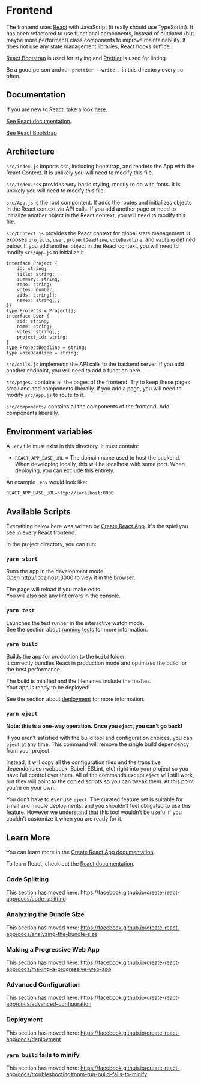 # Frontend

The frontend uses [React](https://reactjs.org/) with JavaScript (it really should use TypeScript). It has been refactored to use functional components, instead of outdated (but maybe more performant) class components to improve maintainability. It does not use any state management libraries; React hooks suffice.

[React Bootstrap](https://react-bootstrap.github.io/) is used for styling and [Prettier](https://prettier.io/) is used for linting.

Be a good person and run `prettier --write .` in this directory every so often.

## Documentation

If you are new to React, take a look [here](https://reactjs.org/tutorial/tutorial.html).

[See React documentation.](https://reactjs.org/docs/getting-started.html)

[See React Bootstrap](https://react-bootstrap.github.io/components/alerts)

## Architecture

`src/index.js` imports css, including bootstrap, and renders the App with the React Context. It is unlikely you will need to modify this file.

`src/index.css` provides very basic styling, mostly to do with fonts. It is unlikely you will need to modify this file.

`src/App.js` is the root compontent. If adds the routes and initializes objects in the React context via API calls. If you add another page or need to initialize another object in the React context, you will need to modify this file.

`src/Context.js` provides the React context for global state management. It exposes `projects`, `user`, `projectDeadline`, `voteDeadline`, and `waiting` defined below. If you add another object in the React context, you will need to modify `src/App.js` to initialize it.

```
interface Project {
    id: string;
    title: string;
    summary: string;
    repo: string;
    votes: number;
    zids: string[];
    names: string[];
};
type Projects = Project[];
interface User {
    zid: string;
    name: string;
    votes: string[];
    project_id: string;
}
type ProjectDeadline = string;
type VoteDeadline = string;
```

`src/calls.js` implements the API calls to the backend server. If you add another endpoint, you will need to add a function here.

`src/pages/` contains all the pages of the frontend. Try to keep these pages small and add components liberally. If you add a page, you will need to modify `src/App.js` to route to it.

`src/components/` contains all the components of the frontend. Add components liberally.

## Environment variables

A `.env` file must exist in this directory. It must contain:

- `REACT_APP_BASE_URL` = The domain name used to host the backend. When developing locally, this will be localhost with some port. When deploying, you can exclude this entirely.

An example `.env` would look like:

```
REACT_APP_BASE_URL=http://localhost:8000
```

## Available Scripts

Everything below here was written by [Create React App](https://github.com/facebook/create-react-app). It's the spiel you see in every React frontend.

In the project directory, you can run:

### `yarn start`

Runs the app in the development mode.<br />
Open [http://localhost:3000](http://localhost:3000) to view it in the browser.

The page will reload if you make edits.<br />
You will also see any lint errors in the console.

### `yarn test`

Launches the test runner in the interactive watch mode.<br />
See the section about [running tests](https://facebook.github.io/create-react-app/docs/running-tests) for more information.

### `yarn build`

Builds the app for production to the `build` folder.<br />
It correctly bundles React in production mode and optimizes the build for the best performance.

The build is minified and the filenames include the hashes.<br />
Your app is ready to be deployed!

See the section about [deployment](https://facebook.github.io/create-react-app/docs/deployment) for more information.

### `yarn eject`

**Note: this is a one-way operation. Once you `eject`, you can’t go back!**

If you aren’t satisfied with the build tool and configuration choices, you can `eject` at any time. This command will remove the single build dependency from your project.

Instead, it will copy all the configuration files and the transitive dependencies (webpack, Babel, ESLint, etc) right into your project so you have full control over them. All of the commands except `eject` will still work, but they will point to the copied scripts so you can tweak them. At this point you’re on your own.

You don’t have to ever use `eject`. The curated feature set is suitable for small and middle deployments, and you shouldn’t feel obligated to use this feature. However we understand that this tool wouldn’t be useful if you couldn’t customize it when you are ready for it.

## Learn More

You can learn more in the [Create React App documentation](https://facebook.github.io/create-react-app/docs/getting-started).

To learn React, check out the [React documentation](https://reactjs.org/).

### Code Splitting

This section has moved here: https://facebook.github.io/create-react-app/docs/code-splitting

### Analyzing the Bundle Size

This section has moved here: https://facebook.github.io/create-react-app/docs/analyzing-the-bundle-size

### Making a Progressive Web App

This section has moved here: https://facebook.github.io/create-react-app/docs/making-a-progressive-web-app

### Advanced Configuration

This section has moved here: https://facebook.github.io/create-react-app/docs/advanced-configuration

### Deployment

This section has moved here: https://facebook.github.io/create-react-app/docs/deployment

### `yarn build` fails to minify

This section has moved here: https://facebook.github.io/create-react-app/docs/troubleshooting#npm-run-build-fails-to-minify
